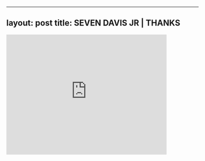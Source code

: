 

---
layout: post
title: SEVEN DAVIS JR | THANKS
---


<iframe width="420" height="315" src="http://www.youtube.com/embed/uLgB3LtdRkQ" frameborder="0" allowfullscreen></iframe>


